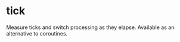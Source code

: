 # tick
Measure ticks and switch processing as they elapse. Available as an alternative to coroutines.
